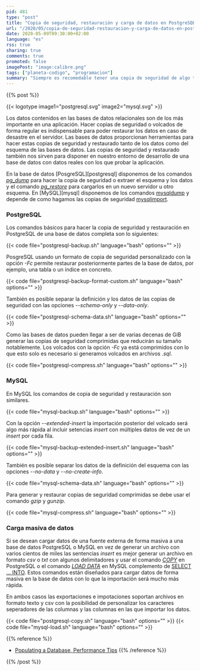 ```yaml
---
pid: 481
type: "post"
title: "Copia de seguridad, restauración y carga de datos en PostgreSQL y MySQL"
url: "/2020/05/copia-de-seguridad-restauracion-y-carga-de-datos-en-postgresql-y-mysql/"
date: 2020-05-09T09:30:00+02:00
language: "es"
rss: true
sharing: true
comments: true
promoted: false
imagePost: "image:calibre.png"
tags: ["planeta-codigo", "programacion"]
summary: "Siempre es recomedable tener una copia de seguridad de algo tan importante como suelen ser los datos en una base de datos. Esa copia de seguridad sirve para en caso de desastre restaurar la mayor parte de los datos, también sirven para restaurarlos en otras máquinas diferentes a la principal. Tanto PostgreSQL como MySQL tienen comandos para hacer copias de seguridad y restaurarlas, también tiene opciones para cargar datos de forma masiva de forma rápida y más eficiente que con sentencias SQL."
---
```


{{% post %}}

{{< logotype image1="postgresql.svg" image2="mysql.svg" >}}

Los datos contenidos en las bases de datos relacionales son de los más importante en una aplicación. Hacer copias de seguridad o volcados de forma regular es indispensable para poder restaurar los datos en caso de desastre en el servidor. Las bases de datos proporcionan herramientas para hacer estas copias de seguridad y restaurado tanto de los datos como del esquema de las bases de datos. Las copias de seguridad y restaurado también nos sirven para disponer en nuestro entorno de desarrollo de una base de datos con datos reales con los que probar la aplicación.

En la base de datos [PosgreSQL][postgresql] disponemos de los comandos [_pg\_dump_](https://www.postgresql.org/docs/current/app-pgdump.html) para hacer la copia de seguridad o extraer el esquema y los datos y el comando [_pg\_restore_](https://www.postgresql.org/docs/current/app-pgrestore.html) para cargarlos en un nuevo servidor u otro esquema. En [MySQL][mysql] disponemos de los comandos [mysqldump](https://dev.mysql.com/doc/refman/8.0/en/mysqldump.html) y depende de como hagamos las copias de seguridad [mysqlimport](https://dev.mysql.com/doc/refman/8.0/en/mysqlimport.html).

### PostgreSQL

Los comandos básicos para hacer la copia de seguridad y restauración en PostgreSQL de una base de datos completa son lo siguientes:

{{< code file="postgresql-backup.sh" language="bash" options="" >}}

PosgreSQL usando un formato de copia de seguridad personalizado con la opción _-Fc_ permite restaurar posteriormente partes de la base de datos, por ejemplo, una tabla o un índice en concreto.

{{< code file="postgresql-backup-format-custom.sh" language="bash" options="" >}}

También es posible separar la definición y los datos de las copias de seguridad con las opciones _--schema-only_ y _--data-only_.

{{< code file="postgresql-schema-data.sh" language="bash" options="" >}}

Como las bases de datos pueden llegar a ser de varias decenas de GiB generar las copias de seguridad comprimidas que reducirán su tamaño notablemente. Los volcados con la opción _-Fc_ ya está comprimidos con lo que esto solo es necesario si generamos volcados en archivos _.sql_.

{{< code file="postgresql-compress.sh" language="bash" options="" >}}

### MySQL

En MySQL los comandos de copia de seguridad y restauración son similares.

{{< code file="mysql-backup.sh" language="bash" options="" >}}

Con la opción _--extended-insert_ la importación posterior del volcado será algo más rápida al incluir setencias _insert_ con múltiples datos de vez de un _insert_ por cada fila.

{{< code file="mysql-backup-extended-insert.sh" language="bash" options="" >}}

También es posible separar los datos de la definición del esquema con las opciones _--no-data_ y _--no-create-info_.

{{< code file="mysql-schema-data.sh" language="bash" options="" >}}

Para generar y restaurar copias de seguridad comprimidas se debe usar el comando _gzip_ y _gunzip_.

{{< code file="mysql-compress.sh" language="bash" options="" >}}

### Carga masiva de datos

Si se desean cargar datos de una fuente externa de forma masiva a una base de datos PostgreSQL o MySQL en vez de generar un archivo con varios cientos de miles las sentencias _insert_ es mejor generar un archivo en formato _csv_ o _txt_ con algunos delimitadores y usar el comando [_COPY_](https://www.postgresql.org/docs/current/sql-copy.html) en PostgreSQL o el comando [_LOAD DATA_](https://dev.mysql.com/doc/refman/8.0/en/load-data.html) en MySQL complemento de [SELECT ... INTO](https://dev.mysql.com/doc/refman/8.0/en/select-into.html). Estos comandos están diseñados para cargar datos de forma masiva en la base de datos con lo que la importación será mucho más rápida.

En ambos casos las exportaciones e impotaciones soportan archivos en formato texto y csv con la posibilidad de personalizar los caracteres seperadores de las columnas y las columnas en las que importar los datos.

{{< code file="postgresql-copy.sh" language="bash" options="" >}}
{{< code file="mysql-load.sh" language="bash" options="" >}}

{{% reference %}}
* [Populating a Database, Performance Tips](https://www.postgresql.org/docs/current/populate.html)
{{% /reference %}}

{{% /post %}}

